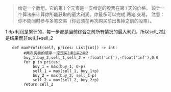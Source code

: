 >给定一个数组，它的第 i 个元素是一支给定的股票在第 i 天的价格。
>设计一个算法来计算你所能获取的最大利润。你最多可以完成 两笔 交易。
>注意：你不能同时参与多笔交易（你必须在再次购买前出售掉之前的股票）。

   
1.dp
利润是累计的，每一步都是当前综合之前所有情况的最大利润，所以sell_2就是结果而非sell_1+sell_2
```
   def maxProfit(self, prices: List[int]) -> int:
        #两次买卖的顺序一定是买1卖1买2卖2
        buy_1,buy_2,sell_1,sell_2 = -float('inf'),-float('inf'),0,0
        for p in prices:
            buy_1 = max(buy_1, 0-p)
            sell_1 = max(sell_1, buy_1+p)
            buy_2 = max(buy_2, sell_1-p)
            sell_2 = max(sell_2, buy_2+p)
        return sell_2
```
